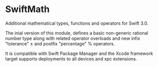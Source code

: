 # SwiftMath

Additional mathematical types, functions and operators for Swift 3.0. 

The inial version  of this module, defines a basic non-generic rational number type along with related operator overloads and new infix "tolerance" ± and postfix "percentage" % operators.

It is compatible with Swift Package Manager and the Xcode framework target supports deployments to all devices and xpc extensions.
